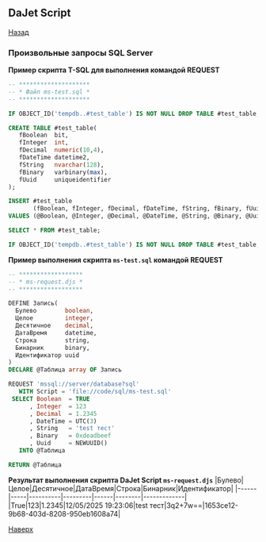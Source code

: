 ## DaJet Script

[Назад](https://github.com/zhichkin/dajet/tree/main/doc/dajet-script/request-sql/README.md)

### Произвольные запросы SQL Server

**Пример скрипта T-SQL для выполнения командой REQUEST**
```SQL
-- ********************
-- * Файл ms-test.sql *
-- ********************

IF OBJECT_ID('tempdb..#test_table') IS NOT NULL DROP TABLE #test_table;

CREATE TABLE #test_table(
   fBoolean  bit,
   fInteger  int,
   fDecimal  numeric(10,4),
   fDateTime datetime2,
   fString   nvarchar(128),
   fBinary   varbinary(max),
   fUuid     uniqueidentifier
);

INSERT #test_table
       (fBoolean, fInteger, fDecimal, fDateTime, fString, fBinary, fUuid)
VALUES (@Boolean, @Integer, @Decimal, @DateTime, @String, @Binary, @Uuid);

SELECT * FROM #test_table;

IF OBJECT_ID('tempdb..#test_table') IS NOT NULL DROP TABLE #test_table;
```

**Пример выполнения скрипта ```ms-test.sql``` командой REQUEST**
```SQL
-- ******************
-- * ms-request.djs *
-- ******************

DEFINE Запись(
  Булево        boolean,
  Целое         integer,
  Десятичное    decimal,
  ДатаВремя     datetime,
  Строка        string,
  Бинарник      binary,
  Идентификатор uuid
)
DECLARE @Таблица array OF Запись

REQUEST 'mssql://server/database?sql'
   WITH Script = 'file://code/sql/ms-test.sql'
 SELECT Boolean  = TRUE
      , Integer  = 123
      , Decimal  = 1.2345
      , DateTime = UTC(3)
      , String   = 'test тест'
      , Binary   = 0xdeadbeef
      , Uuid     = NEWUUID()
   INTO @Таблица

RETURN @Таблица
```

**Результат выполнения скрипта DaJet Script ```ms-request.djs```**
|Булево|Целое|Десятичное|ДатаВремя|Строка|Бинарник|Идентификатор|
|------|-----|----------|---------|------|--------|-------------|
|True|123|1.2345|12/05/2025 19:23:06|test тест|3q2+7w==|1653ce12-9b68-403d-8208-950eb1608a74|

[Наверх](#произвольные-запросы-sql-server)
